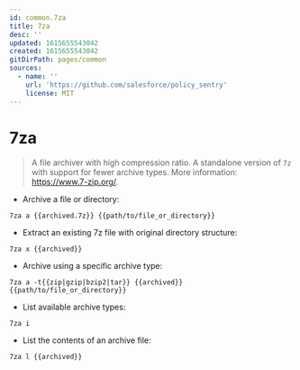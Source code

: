 ```yaml
---
id: common.7za
title: 7za
desc: ''
updated: 1615655543042
created: 1615655543042
gitDirPath: pages/common
sources:
  - name: ''
    url: 'https://github.com/salesforce/policy_sentry'
    license: MIT
---
```

# 7za

> A file archiver with high compression ratio.
> A standalone version of `7z` with support for fewer archive types.
> More information: <https://www.7-zip.org/>.

- Archive a file or directory:

`7za a {{archived.7z}} {{path/to/file_or_directory}}`

- Extract an existing 7z file with original directory structure:

`7za x {{archived}}`

- Archive using a specific archive type:

`7za a -t{{zip|gzip|bzip2|tar}} {{archived}} {{path/to/file_or_directory}}`

- List available archive types:

`7za i`

- List the contents of an archive file:

`7za l {{archived}}`

